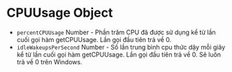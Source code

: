# CPUUsage Object

* `percentCPUUsage` Number - Phần trăm CPU đã được sử dụng kể từ lần cuối gọi hàm getCPUUsage. Lần gọi đầu tiên trả về 0.
* `idleWakeupsPerSecond` Number - Số lần trung bình cpu thức dậy mỗi giây kể từ lần cuối gọi hàm getCPUUsage. Lần gọi đầu tiên trả về 0. Sẽ luôn trả về 0 trên Windows.
